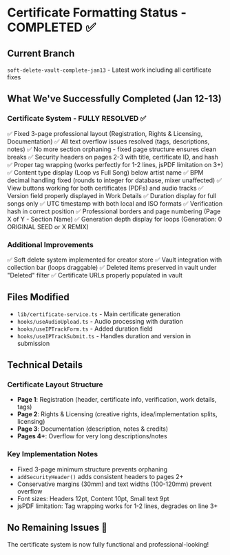 # Certificate Formatting Status - COMPLETED ✅

## Current Branch
`soft-delete-vault-complete-jan13` - Latest work including all certificate fixes

## What We've Successfully Completed (Jan 12-13)

### Certificate System - FULLY RESOLVED ✅
✅ Fixed 3-page professional layout (Registration, Rights & Licensing, Documentation)
✅ All text overflow issues resolved (tags, descriptions, notes)
✅ No more section orphaning - fixed page structure ensures clean breaks
✅ Security headers on pages 2-3 with title, certificate ID, and hash
✅ Proper tag wrapping (works perfectly for 1-2 lines, jsPDF limitation on 3+)
✅ Content type display (Loop vs Full Song) below artist name
✅ BPM decimal handling fixed (rounds to integer for database, mixer unaffected)
✅ View buttons working for both certificates (PDFs) and audio tracks
✅ Version field properly displayed in Work Details
✅ Duration display for full songs only
✅ UTC timestamp with both local and ISO formats
✅ Verification hash in correct position
✅ Professional borders and page numbering (Page X of Y - Section Name)
✅ Generation depth display for loops (Generation: 0 ORIGINAL SEED or X REMIX)

### Additional Improvements
✅ Soft delete system implemented for creator store
✅ Vault integration with collection bar (loops draggable)
✅ Deleted items preserved in vault under "Deleted" filter
✅ Certificate URLs properly populated in vault

## Files Modified
- `lib/certificate-service.ts` - Main certificate generation
- `hooks/useAudioUpload.ts` - Audio processing with duration
- `hooks/useIPTrackForm.ts` - Added duration field
- `hooks/useIPTrackSubmit.ts` - Handles duration and version in submission

## Technical Details

### Certificate Layout Structure
- **Page 1**: Registration (header, certificate info, verification, work details, tags)
- **Page 2**: Rights & Licensing (creative rights, idea/implementation splits, licensing)
- **Page 3**: Documentation (description, notes & credits)
- **Pages 4+**: Overflow for very long descriptions/notes

### Key Implementation Notes
- Fixed 3-page minimum structure prevents orphaning
- `addSecurityHeader()` adds consistent headers to pages 2+
- Conservative margins (30mm) and text widths (100-120mm) prevent overflow
- Font sizes: Headers 12pt, Content 10pt, Small text 9pt
- jsPDF limitation: Tag wrapping works for 1-2 lines, degrades on line 3+

## No Remaining Issues 🎉
The certificate system is now fully functional and professional-looking!